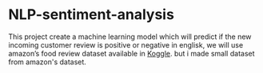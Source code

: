 # NLP-sentiment-analysis
This project create a machine learning model which will predict if the new incoming customer review is positive or negative in englisk, we will use amazon’s food review dataset available in [Koggle](https://www.kaggle.com/snap/amazon-fine-food-reviews).
but i made small dataset from amazon's dataset.

